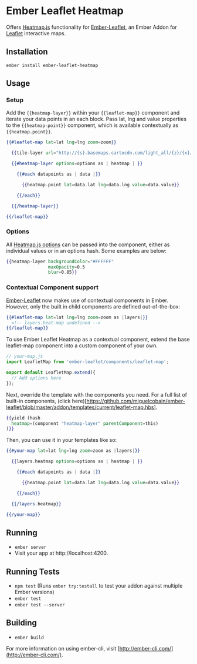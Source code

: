 # Ember Leaflet Heatmap

Offers [Heatmap.js](https://www.patrick-wied.at/static/heatmapjs/) functionality for [Ember-Leaflet](http://ember-leaflet.com), an Ember Addon for [Leaflet](http://leafletjs.com) interactive maps.

## Installation

`ember install ember-leaflet-heatmap`

## Usage

### Setup

Add the `{{heatmap-layer}}` within your `{{leaflet-map}}` component and iterate your data points in an each block. Pass lat, lng and value properties to the `{{heatmap-point}}` component, which is available contextually as `{{heatmap.point}}`.

```handlebars
{{#leaflet-map lat=lat lng=lng zoom=zoom}}

  {{tile-layer url="http://{s}.basemaps.cartocdn.com/light_all/{z}/{x}/{y}.png"}}

  {{#heatmap-layer options=options as | heatmap | }}

    {{#each datapoints as | data |}}

      {{heatmap.point lat=data.lat lng=data.lng value=data.value}}

    {{/each}}

  {{/heatmap-layer}}

{{/leaflet-map}}
```

### Options

All [Heatmap.js options](https://www.patrick-wied.at/static/heatmapjs/docs.html#h337-create) can be passed into the component, either as individual values or in an options hash. Some examples are below:

```handlebars
{{heatmap-layer backgroundColor="#FFFFFF"
                maxOpacity=0.5
                blur=0.85}}
```

### Contextual Component support

[Ember-Leaflet](http://ember-leaflet.com) now makes use of contextual components in Ember. However, only the built in child components are defined out-of-the-box:

```handlebars
{{#leaflet-map lat=lat lng=lng zoom=zoom as |layers|}}
  <!-- layers.heat-map undefined -->
{{/leaflet-map}}
```

To use Ember Leaflet Heatmap as a contextual component, extend the base leaflet-map component into a custom component of your own.

```javascript
// your-map.js
import LeafletMap from 'ember-leaflet/components/leaflet-map';

export default LeafletMap.extend({
  // Add options here
});
```

Next, override the template with the components you need. For a full list of built-in components, (click here)[https://github.com/miguelcobain/ember-leaflet/blob/master/addon/templates/current/leaflet-map.hbs].

```handlebars
{{yield (hash
  heatmap=(component "heatmap-layer" parentComponent=this)
)}}
```

Then, you can use it in your templates like so:

```handlebars
{{#your-map lat=lat lng=lng zoom=zoom as |layers|}}

  {{layers.heatmap options=options as | heatmap | }}

    {{#each datapoints as | data |}}

      {{heatmap.point lat=data.lat lng=data.lng value=data.value}}

    {{/each}}

  {{/layers.heatmap}}

{{/your-map}}
```

## Running

* `ember server`
* Visit your app at http://localhost:4200.

## Running Tests

* `npm test` (Runs `ember try:testall` to test your addon against multiple Ember versions)
* `ember test`
* `ember test --server`

## Building

* `ember build`

For more information on using ember-cli, visit [http://ember-cli.com/](http://ember-cli.com/).
